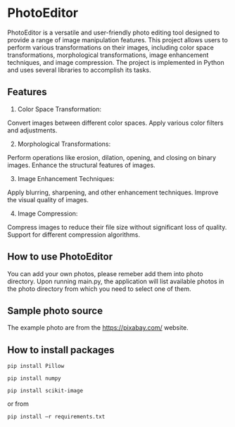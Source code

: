 # PhotoEditor
PhotoEditor is a versatile and user-friendly photo editing tool designed to provide a range of image manipulation features. This project allows users to perform various transformations on their images, including color space transformations, morphological transformations, image enhancement techniques, and image compression. The project is implemented in Python and uses several libraries to accomplish its tasks.

## Features
1. Color Space Transformation:

Convert images between different color spaces. Apply various color filters and adjustments.

2. Morphological Transformations:

Perform operations like erosion, dilation, opening, and closing on binary images.
Enhance the structural features of images.

3. Image Enhancement Techniques:

Apply blurring, sharpening, and other enhancement techniques. Improve the visual quality of images.

4. Image Compression:

Compress images to reduce their file size without significant loss of quality. Support for different compression algorithms.

## How to use PhotoEditor
You can add your own photos, please remeber add them into photo directory. Upon running main.py, the application will list available photos in the photo directory from which you need to select one of them. 

## Sample photo source
The example photo are from the https://pixabay.com/ website. 

## How to install packages 
```
pip install Pillow
```

```
pip install numpy
```

```
pip install scikit-image
```

or from 

```
pip install –r requirements.txt
```


